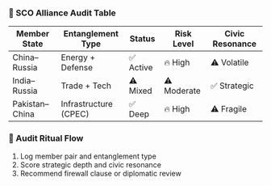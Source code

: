 ### 🧭 SCO Alliance Audit Table
| Member State     | Entanglement Type     | Status       | Risk Level | Civic Resonance |
|------------------|------------------------|--------------|------------|------------------|
| China–Russia     | Energy + Defense       | ✅ Active     | 🔥 High     | ⚠️ Volatile  
| India–Russia     | Trade + Tech           | ⚠️ Mixed      | ⚠️ Moderate | ✅ Strategic  
| Pakistan–China   | Infrastructure (CPEC)  | ✅ Deep       | 🔥 High     | ⚠️ Fragile  

### 🔄 Audit Ritual Flow
1. Log member pair and entanglement type  
2. Score strategic depth and civic resonance  
3. Recommend firewall clause or diplomatic review
